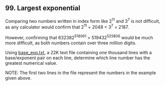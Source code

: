 ## 99. Largest exponential

Comparing two numbers written in index form like 2<sup>11</sup> and 3<sup>7</sup> is not difficult, as any calculator would confirm that 2<sup>11</sup> = 2048 < 3<sup>7</sup> = 2187.

However, confirming that 632382<sup>518061</sup> > 519432<sup>525806</sup> would be much more difficult, as both numbers contain over three million digits.

Using [base_exp.txt](./base_exp.txt), a 22K text file containing one thousand lines with a base/exponent pair on each line, determine which line number has the greatest numerical value.

NOTE: The first two lines in the file represent the numbers in the example given above.
